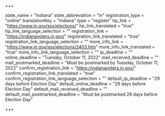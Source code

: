+++

state_name = "Indiana"
state_abbreviation = "in"
registration_type = "online"
translationKey = "Indiana"
type = "register"
hp_link = "https://www.in.gov/sos/elections/"
hp_link_translated = "true"
hp_link_language_selection = ""
registration_link = "https://indianavoters.in.gov/"
registration_link_translated = "true"
registration_link_language_selection = ""
more_info_link = "https://www.in.gov/sos/elections/2403.htm"
more_info_link_translated = "true"
more_info_link_language_selection = ""
ip_deadline = ""
online_deadline = "Tuesday, October 11, 2022"
mail_received_deadline = ""
mail_postmarked_deadline = "Must be postmarked by Tuesday, October 11, 2022"
confirm_registration_link = "https://indianavoters.in.gov/"
confirm_registration_link_translated = "true"
confirm_registration_link_language_selection = ""
default_ip_deadline = "29 days before Election Day"
default_online_deadline = "29 days before Election Day"
default_mail_received_deadline = ""
default_mail_postmarked_deadline = "Must be postmarked 29 days before Election Day"

+++